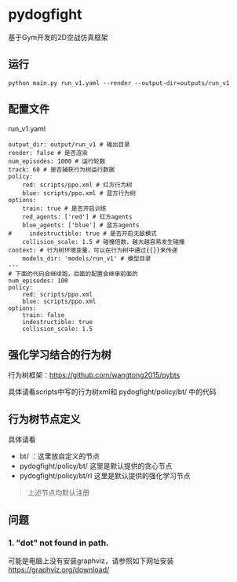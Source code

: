 # pydogfight

基于Gym开发的2D空战仿真框架

## 运行

```shell
python main.py run_v1.yaml --render --output-dir=outputs/run_v1  
```

## 配置文件

run_v1.yaml

```shell
output_dir: output/run_v1 # 输出目录
render: false # 是否渲染
num_episodes: 1000 # 运行轮数
track: 60 # 是否捕获行为树运行数据
policy:
    red: scripts/ppo.xml # 红方行为树
    blue: scripts/ppo.xml # 蓝方行为树
options:
    train: true # 是否开启训练
    red_agents: ['red'] # 红方agents
    blue_agents: ['blue'] # 蓝方agents
#     indestructible: true # 是否开启无敌模式
    collision_scale: 1.5 # 碰撞倍数，越大越容易发生碰撞
context: # 行为树环境变量，可以在行为树中通过{{}}来传递
    models_dir: 'models/run_v1' # 模型目录
---
# 下面的代码会继续跑，后面的配置会继承前面的
num_episodes: 100
policy:
    red: scripts/ppo.xml
    blue: scripts/ppo.xml
options:
    train: false
    indestructible: true
    collision_scale: 1.5
```

## 强化学习结合的行为树

行为树框架：https://github.com/wangtong2015/pybts

具体请看scripts中写的行为树xml和 pydogfight/policy/bt/ 中的代码

## 行为树节点定义

具体请看

- bt/ ：这里放自定义的节点
- pydogfight/policy/bt/ 这里是默认提供的贪心节点
- pydogfight/policy/bt/rl 这里是默认提供的强化学习节点

> 上述节点均默认注册

## 问题

### 1. "dot" not found in path.

可能是电脑上没有安装graphviz，请参照如下网址安装
https://graphviz.org/download/


